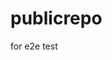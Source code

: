# publicrepo
for e2e test











































































































































































































































































































































































































































































































































































































































































































































































































































































































































































































































































































































































































































































































































































































































































































































































































































































































































































































































































































































































































































































































































































































































































































































































































































































































































































































































































































































































































































































































































































































































































































































































































































































